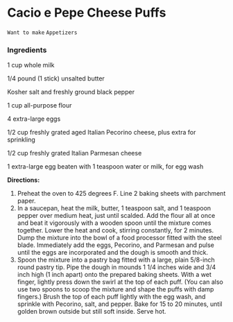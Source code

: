 # Cacio e Pepe Cheese Puffs

`Want to make` `Appetizers`

### **Ingredients**

1 cup whole milk

1/4 pound (1 stick) unsalted butter 

Kosher salt and freshly ground black pepper 

1 cup all-purpose flour 

4 extra-large eggs 

1/2 cup freshly grated aged Italian Pecorino cheese, plus extra for sprinkling 

1/2 cup freshly grated Italian Parmesan cheese 

1 extra-large egg beaten with 1 teaspoon water or milk, for egg wash 

**Directions:**

1. Preheat the oven to 425 degrees F. Line 2 baking sheets with parchment paper.
2. In a saucepan, heat the milk, butter, 1 teaspoon salt, and 1 teaspoon pepper over medium heat, just until scalded. Add the flour all at once and beat it vigorously with a wooden spoon until the mixture comes together. Lower the heat and cook, stirring constantly, for 2 minutes. Dump the mixture into the bowl of a food processor fitted with the steel blade. Immediately add the eggs, Pecorino, and Parmesan and pulse until the eggs are incorporated and the dough is smooth and thick.
3. Spoon the mixture into a pastry bag fitted with a large, plain 5/8-inch round pastry tip. Pipe the dough in mounds 1 1/4 inches wide and 3/4 inch high (1 inch apart) onto the prepared baking sheets. With a wet finger, lightly press down the swirl at the top of each puff. (You can also use two spoons to scoop the mixture and shape the puffs with damp fingers.) Brush the top of each puff lightly with the egg wash, and sprinkle with Pecorino, salt, and pepper. Bake for 15 to 20 minutes, until golden brown outside but still soft inside. Serve hot.
